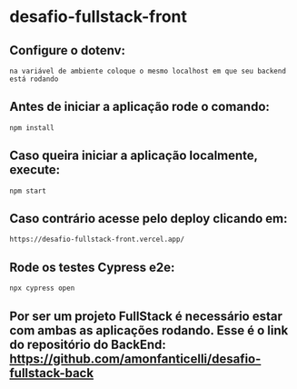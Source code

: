 # desafio-fullstack-front

## Configure o dotenv:

`na variável de ambiente coloque o mesmo localhost em que seu backend está rodando`

## Antes de iniciar a aplicação rode o comando:

`npm install`

## Caso queira iniciar a aplicação localmente, execute:

`npm start`

## Caso contrário acesse pelo deploy clicando em:

`https://desafio-fullstack-front.vercel.app/`

## Rode os testes Cypress e2e:

`npx cypress open`

## Por ser um projeto FullStack é necessário estar com ambas as aplicações rodando. Esse é o link do repositório do BackEnd: https://github.com/amonfanticelli/desafio-fullstack-back
